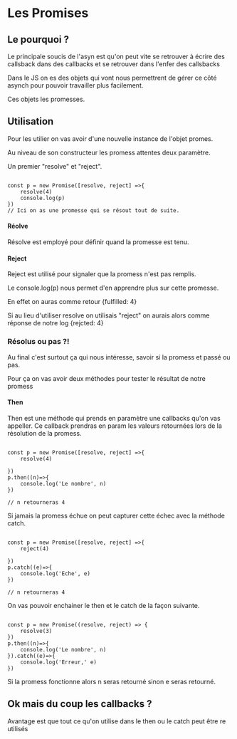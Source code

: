 # Les Promises

## Le pourquoi ? 

Le principale soucis de l'asyn est qu'on peut vite se retrouver à écrire des callsback dans des callbacks et se retrouver dans l'enfer des callsbacks 

Dans le JS on es des objets qui vont nous permettrent de gérer ce côté asynch pour pouvoir travailler plus facilement. 

Ces objets les promesses.

## Utilisation 

Pour les utilier on vas avoir d'une nouvelle instance de l'objet promes.

Au niveau de son constructeur les promess attentes deux paramètre.

Un premier "resolve" et "reject".



```JS

const p = new Promise([resolve, reject] =>{
    resolve(4)
    console.log(p)
})
// Ici on as une promesse qui se résout tout de suite.

```

#### Réolve

Résolve est employé pour définir quand la promesse est tenu. 


#### Reject 

Reject est utilisé pour signaler que la promess n'est pas remplis.

Le console.log(p) nous permet d'en apprendre plus sur cette promesse. 

En effet on auras comme retour {fulfilled: 4}

Si au lieu d'utiliser resolve on utilisais "reject" on aurais alors comme réponse de notre log
{rejcted: 4}

### Résolus ou pas ?!

Au final c'est surtout ça qui nous intéresse, savoir si la promess et passé ou pas. 

Pour ça on vas avoir deux méthodes pour tester le résultat de notre promess


#### Then

Then est une méthode qui prends en paramètre une callbacks qu'on vas appeller. Ce callback prendras en param les valeurs retournées lors de la résolution de la promess.

```JS

const p = new Promise([resolve, reject] =>{
    resolve(4)
    
})
p.then((n)=>{
    console.log('Le nombre', n)
})

// n retourneras 4

```

Si jamais la promess échue on peut capturer cette échec avec la méthode catch. 

```JS

const p = new Promise([resolve, reject] =>{
    reject(4)
    
})
p.catch((e)=>{
    console.log('Eche', e)
})

// n retourneras 4

```

On vas pouvoir enchainer le then et le catch de la façon suivante. 

```JS

const p = new Promise((resolve, reject) => {
    resolve(3)
})
p.then((n)=>{
    console.log('Le nombre', n)
}).catch((e)=>{
    console.log('Erreur,' e)
})

```

Si la promess fonctionne alors n seras retourné sinon e seras retourné.


## Ok mais du coup les callbacks ?

Avantage est que tout ce qu'on utilise dans le then ou le catch peut être re utilisés

